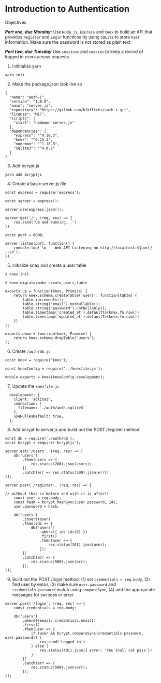 # Introduction to Authentication

Objectives

_**Part one, due Monday:**_ Use `Node.js`, `Express` and `Knex` to build an API that provides `Register` and `Login` functionality using `SQLite` to store `User` information. Make sure the password is not stored as plain text.

_**Part two, due Tuesday**_ Use `sessions` and `cookies` to keep a record of logged in users across requests.

1. Inititialize yarn

```
yarn init
```

2. Make the package.json look like so

```
{
  "name": "auth-i",
  "version": "1.0.0",
  "main": "server.js",
  "repository": "https://github.com/blkfltchr/auth-i.git",
  "license": "MIT",
  "scripts": {
    "start": "nodemon server.js"
  },
  "dependencies": {
    "express": "^4.16.3",
    "knex": "^0.15.2",
    "nodemon": "^1.18.3",
    "sqlite3": "^4.0.2"
  }
}
```

3. Add bcrypt.js

```
yarn add bcryptjs
```

4. Create a basic server.js file

```
const express = require('express');

const server = express();

server.use(express.json());

server.get('/', (req, res) => {
    res.send('Up and running...')
})

const port = 8000;

server.listen(port, function() {
    console.log(`\n--- Web API Listening on http://localhost:${port} ---\n`);
})
```

5. Initialize knex and create a user table

```
$ knex init

$ knex migrate:make create_users_table

exports.up = function(knex, Promise) {
    return knex.schema.createTable('users', function(table) {
        table.increments();
        table.string('email').notNullable();
        table.string('password').notNullable();
        table.timestamp('created_at').defaultTo(knex.fn.now())
        table.timestamp('updated_at').defaultTo(knex.fn.now())
    })
};

exports.down = function(knex, Promise) {
    return knex.schema.dropTable('users');
};

```

6. Create `/auth/db.js`

```
const knex = require('knex');

const knexConfig = require('../knexfile.js');

module.exports = knex(knexConfig.development);
```

7. Update the `knexfile.js`

```
  development: {
    client: 'sqlite3',
    connection: {
      filename: './auth/auth.sqlite3'
    },
    useNullAsDefault: true,
  },
```

8. Add bcrypt to server.js and build out the POST /register method

```
const db = require('./auth/db');
const bcrypt = require('bcryptjs');

server.get('/users', (req, res) => {
    db('users')
        .then(users => {
            res.status(200).json(users);
        })
        .catch(err => res.status(500).json(err));
});

server.post('/register', (req, res) => {

// without this is before and with it is after!!
	const user = req.body;
	const hash = bcrypt.hashSync(user.password, 14);
	user.password = hash;

    db('users')
        .insert(user)
        .then(ids => {
            db('users')
                .where({ id: ids[0] })
                .first()
                .then(user => {
                    res.status(201).json(user);
                });
        })
        .catch(err => {
            res.status(500).json(err);
        });
});
```

9. Build out the POST /login method: (1) set `credentials = req.body`, (2) find user by email, (3) make sure `user.password` and `credentials.password` match using `compareSync`, (4) add the appropriate messages for success or error

```
server.post('/login', (req, res) => {
	const credentials = req.body;

    db('users')
        .where({email: credentials.email})
        .first()
        .then(user => {
            if (user && bcrypt.compareSync(credentials.password, user.password)) {
                res.send('Logged in')
            } else {
                res.status(401).json({ error: 'You shall not pass'})
            }
        })
        .catch(err => {
            res.status(500).json(err);
        });
});
```